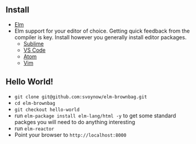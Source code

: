 
## Install

- [Elm](http://install.elm-lang.org/Elm-Platform-0.17.1.pkg)
- Elm support for your editor of choice. Getting quick feedback from the compiler is key.
Install however you generally install editor packages.
  - [Sublime](https://packagecontrol.io/packages/Elm%20Language%20Support)
  - [VS Code](https://github.com/sbrink/vscode-elm)
  - [Atom](https://atom.io/packages/language-elm)
  - [Vim](https://github.com/lambdatoast/elm.vim)

## Hello World!

- `git clone git@github.com:svoynow/elm-brownbag.git`
- `cd elm-brownbag`
- `git checkout hello-world`
- run `elm-package install elm-lang/html -y` to get some standard packges you will need to do anything interesting
- run `elm-reactor`
- Point your browser to `http://localhost:8000`
 



